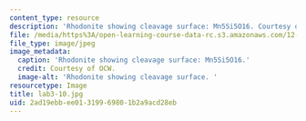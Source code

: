 ```yaml
---
content_type: resource
description: 'Rhodonite showing cleavage surface: Mn5Si5O16. Courtesy of OCW.'
file: /media/https%3A/open-learning-course-data-rc.s3.amazonaws.com/12-108-structure-of-earth-materials-fall-2004/2ad19ebbee01319969801b2a9acd28eb_lab3-10.jpg
file_type: image/jpeg
image_metadata:
  caption: 'Rhodonite showing cleavage surface: Mn5Si5O16.'
  credit: Courtesy of OCW.
  image-alt: 'Rhodonite showing cleavage surface. '
resourcetype: Image
title: lab3-10.jpg
uid: 2ad19ebb-ee01-3199-6980-1b2a9acd28eb
---
```

